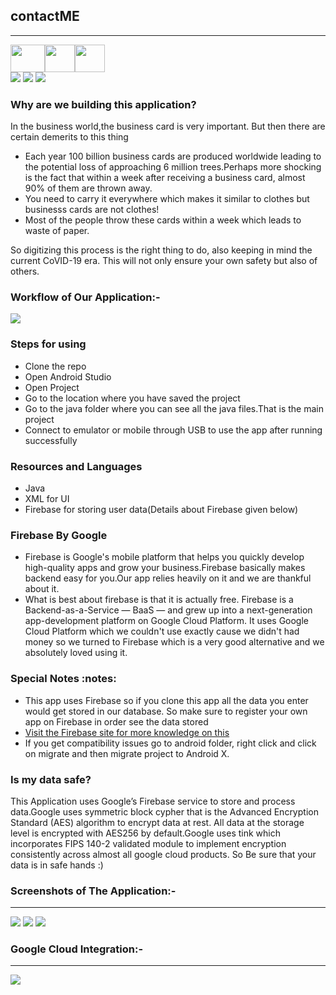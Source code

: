 ## contactME
------------------
<img src="https://cdn.vox-cdn.com/thumbor/1SrcuHFZ70PO7OPgSb2_DxM3gUk=/0x0:640x427/1820x1213/filters:focal(0x0:640x427):format(webp)/cdn.vox-cdn.com/assets/1087137/java_logo_640.jpg" height="44" width="55"><img src="https://pbs.twimg.com/profile_images/1105378972156649472/9W16lxHj_400x400.png" height="44" width="48"><img src="https://firebase.google.com/downloads/brand-guidelines/PNG/logo-vertical.png" height="44" width="48">
<br>
<img src="https://lh6.googleusercontent.com/A7eKVcKXwriPTd0TL9DngAocPPQpG6iKPFMd84_NkL-EQAct95-A1NFmEz5cgd7IEmRVaKqv98rl0mhIDbznazmhqxwksrjYnh1qEXqSrOOV3d7x0TqUd7cXGVS9ttCh-mVluyeWhFM">
<img src="https://lh5.googleusercontent.com/wnOZ1dj8zNFIHoE1qv_iCof6SZHQEVx4WnNAXW2ebBa90NsUsdJ-RkcU-M8_eVFg4qd9rX7oecqKhsGWrwh0doShfU2X6_ZrGHMf_cHf">
<img src="https://lh6.googleusercontent.com/SJtw5m12jxnakrXnypOc4EXFvXLpqzdc56yTyYYrWCKBFREceDe9j_SWMp4_LBiVULyoqQWiznAV9CnFJv-F155V1KbGJvfrY9w6dPhA30MTiH0Z0djPQHg0uefZyNQMIHIQxHqevOU">
<h3>Why are we building this application?</h3>
<p>In the business world,the business card is very important. But then there are certain demerits to this thing</p>
  <ul>
    <li>Each year 100 billion business cards are produced worldwide leading to the potential loss of approaching 6 million trees.Perhaps more shocking is the fact that within a week after receiving a business card, almost 90% of them are thrown away.</li>
    <li>You need to carry it everywhere which makes it similar to clothes but businesss cards are not clothes!</li>
    <li>Most of the people throw these cards within a week which leads to waste of paper.</li>
 </ul>
 <p>So digitizing this process is the right thing to do, also keeping in mind the current CoVID-19 era. This will not only ensure your own safety but also of others.</p>
 
<h3>Workflow of Our Application:-</h3>

<img src="https://user-images.githubusercontent.com/53506835/96382860-163cd800-11ae-11eb-8f57-7f2719b81e70.png">


<h3> Steps for using</h3>
<ul>
  <li>Clone the repo</li>
  <li>Open Android Studio</li>
  <li>Open Project</li>
  <li>Go to the location where you have saved the project</li>
  <li>Go to the java folder where you can see all the java files.That is the main project</li>
  <li>Connect to emulator or mobile through USB to use the app after running  successfully</li>
</ul>
<h3>Resources and Languages</h3>
<ul>
  <li>Java</li>
  <li>XML for UI</li>
  <li>Firebase for storing user data(Details about Firebase given below)</li>
</ul>
<h3>Firebase By Google</h3>
<ul>
    <li>Firebase is Google's mobile platform that helps you quickly develop high-quality apps and grow your business.Firebase basically makes backend easy for you.Our app relies heavily on it and we are thankful about it.</li>
    <li>What is best about firebase is that it is actually free. Firebase is a Backend-as-a-Service — BaaS — and grew up into a next-generation app-development platform on Google Cloud Platform. It uses Google Cloud Platform which we couldn't use exactly cause we didn't had money so we turned to Firebase which is a very good alternative and we absolutely loved using it.</li>
</ul>
<h3>Special Notes :notes:</h3>
<ul>
  <li>This app uses Firebase so if you clone this app all the data you enter would get stored in our database. So make sure to register your own app on Firebase in order see the data stored</li>
  <li><a href="https://console.firebase.google.com/?pli=1">Visit the Firebase site for more knowledge on this</a></li>
  <li>If you get compatibility issues go to android folder, right click and click on migrate and then migrate project to Android X.</li>
</ul>

<h3>Is my data safe?</h3>
<p>This Application uses Google’s Firebase service to store and process data.Google uses  symmetric block cypher that is the Advanced Encryption Standard (AES) algorithm to encrypt data at rest. All data at the storage level is encrypted with AES256 by default.Google uses tink which incorporates FIPS 140-2 validated module to implement encryption consistently across almost all google cloud products. 
So Be sure that your data is in safe hands :)</p>

### Screenshots of The Application:-
------------------
<img src="https://user-images.githubusercontent.com/53506835/96385265-66b53500-11b0-11eb-89d2-a419babf5ef6.png">
<img src="https://user-images.githubusercontent.com/53506835/96385309-ad0a9400-11b0-11eb-8781-b183105ed4ca.png">
<img src="https://user-images.githubusercontent.com/53506835/96385437-97499e80-11b1-11eb-9c9d-ba56219e8ba0.png">

### Google Cloud Integration:-
------------------
<img src="https://user-images.githubusercontent.com/53183532/95006766-5edc8900-0625-11eb-9538-eabe49b9457a.png" >

